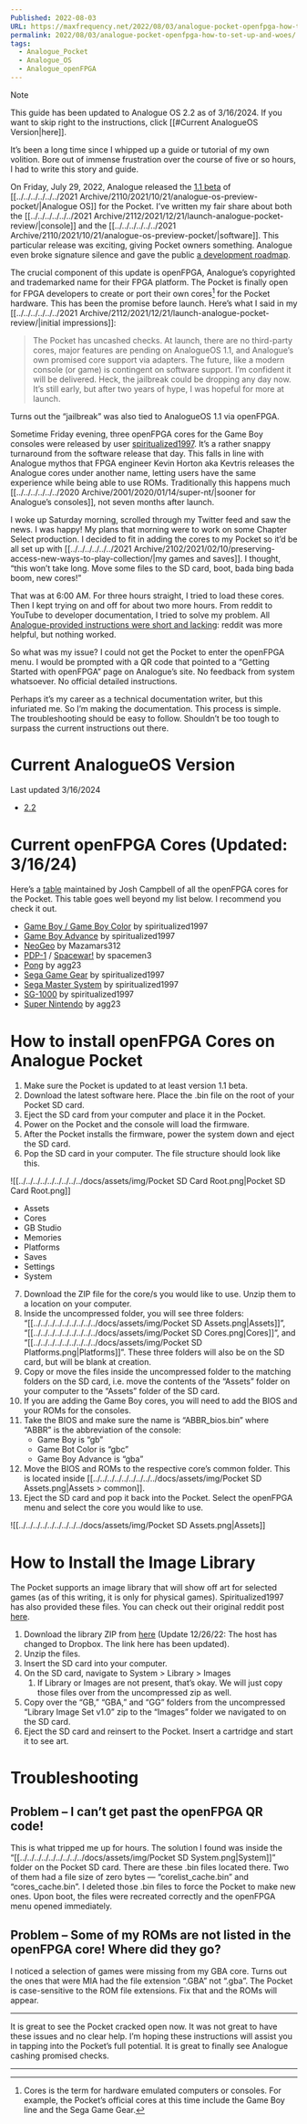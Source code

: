 ```yaml
---
Published: 2022-08-03
URL: https://maxfrequency.net/2022/08/03/analogue-pocket-openfpga-how-to-set-up-and-woes/
permalink: 2022/08/03/analogue-pocket-openfpga-how-to-set-up-and-woes/
tags:
  - Analogue_Pocket
  - Analogue_OS
  - Analogue_openFPGA
---
```

> [!note] 
> This guide has been updated to Analogue OS 2.2 as of 3/16/2024. If you want to skip right to the instructions, click [[#Current AnalogueOS Version|here]].

It’s been a long time since I whipped up a guide or tutorial of my own volition. Bore out of immense frustration over the course of five or so hours, I had to write this story and guide.

On Friday, July 29, 2022, Analogue released the [1.1 beta](https://www.analogue.co/support/pocket/firmware/1.1-beta) of [[../../../../../../2021 Archive/2110/2021/10/21/analogue-os-preview-pocket/|Analogue OS]] for the Pocket. I’ve written my fair share about both the [[../../../../../../2021 Archive/2112/2021/12/21/launch-analogue-pocket-review/|console]] and the [[../../../../../../2021 Archive/2110/2021/10/21/analogue-os-preview-pocket/|software]]. This particular release was exciting, giving Pocket owners something. Analogue even broke signature silence and gave the public [a development roadmap](https://twitter.com/analogue/status/1553032946910650368).

The crucial component of this update is openFPGA, Analogue’s copyrighted and trademarked name for their FPGA platform. The Pocket is finally open for FPGA developers to create or port their own cores[^1] for the Pocket hardware. This has been the promise before launch. Here’s what I said in my [[../../../../../../2021 Archive/2112/2021/12/21/launch-analogue-pocket-review/|initial impressions]]:

> The Pocket has uncashed checks. At launch, there are no third-party cores, major features are pending on AnalogueOS 1.1, and Analogue’s own promised core support via adapters. The future, like a modern console (or game) is contingent on software support. I’m confident it will be delivered. Heck, the jailbreak could be dropping any day now. It’s still early, but after two years of hype, I was hopeful for more at launch.

Turns out the “jailbreak” was also tied to AnalogueOS 1.1 via openFPGA.

Sometime Friday evening, three openFPGA cores for the Game Boy consoles were released by user [spiritualized1997](https://www.reddit.com/user/spiritualized1997/). It’s a rather snappy turnaround from the software release that day. This falls in line with Analogue mythos that FPGA engineer Kevin Horton aka Kevtris releases the Analogue cores under another name, letting users have the same experience while being able to use ROMs. Traditionally this happens much  [[../../../../../../2020 Archive/2001/2020/01/14/super-nt/|sooner for Analogue’s consoles]], not seven months after launch.

I woke up Saturday morning, scrolled through my Twitter feed and saw the news. I was happy! My plans that morning were to work on some Chapter Select production. I decided to fit in adding the cores to my Pocket so it’d be all set up with [[../../../../../../2021 Archive/2102/2021/02/10/preserving-access-new-ways-to-play-collection/|my games and saves]]. I thought, “this won’t take long. Move some files to the SD card, boot, bada bing bada boom, new cores!”

That was at 6:00 AM. For three hours straight, I tried to load these cores. Then I kept trying on and off for about two more hours. From reddit to YouTube to developer documentation, I tried to solve my problem. All [Analogue-provided instructions were short and lacking](https://www.analogue.co/support/resource/updating-firmware#pocket): reddit was more helpful, but nothing worked.

So what was my issue? I could not get the Pocket to enter the openFPGA menu. I would be prompted with a QR code that pointed to a “Getting Started with openFPGA” page on Analogue’s site. No feedback from system whatsoever. No official detailed instructions.

Perhaps it’s my career as a technical documentation writer, but this infuriated me. So I’m making the documentation. This process is simple. The troubleshooting should be easy to follow. Shouldn’t be too tough to surpass the current instructions out there.

# Current AnalogueOS Version

Last updated 3/16/2024
- [2.2](https://www.analogue.co/support/pocket)
# Current openFPGA Cores (Updated: 3/16/24)

Here’s a [table](https://joshcampbell191.github.io/openfpga-cores-inventory/analogue-pocket.html) maintained by Josh Campbell of all the openFPGA cores for the Pocket. This table goes well beyond my list below. I recommend you check it out.

- [Game Boy / Game Boy Color](https://github.com/spiritualized1997/openFPGA-GB-GBC/releases) by spiritualized1997
- [Game Boy Advance](https://github.com/spiritualized1997/openFPGA-GBA/releases) by spiritualized1997
- [NeoGeo](https://github.com/Mazamars312/Analogue_Pocket_Neogeo/releases/) by Mazamars312
- [PDP-1](https://github.com/spacemen3/PDP-1/releases) / [Spacewar!](https://github.com/spacemen3/PDP-1/releases) by spacemen3
- [Pong](https://github.com/agg23/openfpga-pong/releases) by agg23
- [Sega Game Gear](https://github.com/spiritualized1997/openFPGA-GG/releases) by spiritualized1997
- [Sega Master System](https://github.com/spiritualized1997/openFPGA-SMS/releases) by spiritualized1997
- [SG-1000](https://github.com/spiritualized1997/openFPGA-SG1000/releases) by spiritualized1997
- [Super Nintendo](https://github.com/agg23/openfpga-SNES/releases) by agg23
# How to install openFPGA Cores on Analogue Pocket

1. Make sure the Pocket is updated to at least version 1.1 beta.
2. Download the latest software here. Place the .bin file on the root of your Pocket SD card.
3. Eject the SD card from your computer and place it in the Pocket.
4. Power on the Pocket and the console will load the firmware.
5. After the Pocket installs the firmware, power the system down and eject the SD card.
6. Pop the SD card in your computer. The file structure should look like this.

![[../../../../../../../../../docs/assets/img/Pocket SD Card Root.png|Pocket SD Card Root.png]]

- Assets
- Cores
- GB Studio
- Memories
- Platforms
- Saves
- Settings
- System

7. Download the ZIP file for the core/s you would like to use. Unzip them to a location on your computer.
8. Inside the uncompressed folder, you will see three folders: “[[../../../../../../../../../docs/assets/img/Pocket SD Assets.png|Assets]]”, “[[../../../../../../../../../docs/assets/img/Pocket SD Cores.png|Cores]]”, and “[[../../../../../../../../../docs/assets/img/Pocket SD Platforms.png|Platforms]]”. These three folders will also be on the SD card, but will be blank at creation.
9. Copy or move the files inside the uncompressed folder to the matching folders on the SD card, i.e. move the contents of the “Assets” folder on your computer to the “Assets” folder of the SD card.
10. If you are adding the Game Boy cores, you will need to add the BIOS and your ROMs for the consoles.
11. Take the BIOS and make sure the name is “ABBR_bios.bin” where “ABBR” is the abbreviation of the console:
	- Game Boy is “gb”
	- Game Bot Color is “gbc”
	- Game Boy Advance is “gba”
12. Move the BIOS and ROMs to the respective core’s common folder. This is located inside [[../../../../../../../../../docs/assets/img/Pocket SD Assets.png|Assets > common]].
13. Eject the SD card and pop it back into the Pocket. Select the openFPGA menu and select the core you would like to use.

![[../../../../../../../../../docs/assets/img/Pocket SD Assets.png|Assets]]

# How to Install the Image Library

The Pocket supports an image library that will show off art for selected games (as of this writing, it is only for physical games). Spiritualized1997 has also provided these files. You can check out their original reddit post [here](https://www.reddit.com/r/AnalogueInc/comments/wbcvpp/analogue_pocket_library_image_set/).

1. Download the library ZIP from [here](https://www.dropbox.com/s/qmwqe5ii6mibv7i/Library%20Image%20Set%20v1.0.zip?dl=0) (Update 12/26/22: The host has changed to Dropbox. The link here has been updated).
2. Unzip the files.
3. Insert the SD card into your computer.
4. On the SD card, navigate to System > Library > Images
	1. If Library or Images are not present, that’s okay. We will just copy those files over from the uncompressed zip as well.
5. Copy over the “GB,” “GBA,” and “GG” folders from the uncompressed “Library Image Set v1.0” zip to the “Images” folder we navigated to on the SD card.
6. Eject the SD card and reinsert to the Pocket. Insert a cartridge and start it to see art.
# Troubleshooting

## Problem – I can’t get past the openFPGA QR code!

This is what tripped me up for hours. The solution I found was inside the “[[../../../../../../../../../docs/assets/img/Pocket SD System.png|System]]” folder on the Pocket SD card. There are these .bin files located there. Two of them had a file size of zero bytes — “corelist_cache.bin” and “cores_cache.bin”. I deleted those .bin files to force the Pocket to make new ones. Upon boot, the files were recreated correctly and the openFPGA menu opened immediately.

## Problem – Some of my ROMs are not listed in the openFPGA core! Where did they go?

I noticed a selection of games were missing from my GBA core. Turns out the ones that were MIA had the file extension “.GBA” not “.gba”. The Pocket is case-sensitive to the ROM file extensions. Fix that and the ROMs will appear.

---

It is great to see the Pocket cracked open now. It was not great to have these issues and no clear help. I’m hoping these instructions will assist you in tapping into the Pocket’s full potential. It is great to finally see Analogue cashing promised checks.

---

[^1]: Cores is the term for hardware emulated computers or consoles. For example, the Pocket’s official cores at this time include the Game Boy line and the Sega Game Gear.